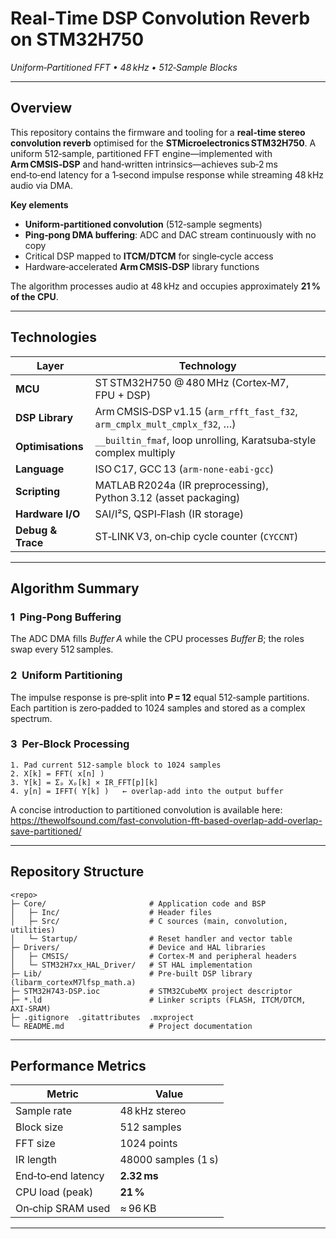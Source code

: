 # Real‑Time DSP Convolution Reverb on STM32H750
_Uniform‑Partitioned FFT • 48 kHz • 512‑Sample Blocks_

---

## Overview
This repository contains the firmware and tooling for a **real‑time stereo convolution reverb** optimised for the **STMicroelectronics STM32H750**. A uniform 512‑sample, partitioned FFT engine—implemented with **Arm CMSIS‑DSP** and hand‑written intrinsics—achieves sub‑2 ms end‑to‑end latency for a 1‑second impulse response while streaming 48 kHz audio via DMA.

**Key elements**
- **Uniform‑partitioned convolution** (512‑sample segments)
- **Ping‑pong DMA buffering**: ADC and DAC stream continuously with no copy
- Critical DSP mapped to **ITCM/DTCM** for single‑cycle access
- Hardware‑accelerated **Arm CMSIS‑DSP** library functions

The algorithm processes audio at 48 kHz and occupies approximately **21 % of the CPU**.

---

## Technologies
| Layer | Technology |
|-------|------------|
| **MCU** | ST STM32H750 @ 480 MHz (Cortex‑M7, FPU + DSP) |
| **DSP Library** | Arm CMSIS‑DSP v1.15 (`arm_rfft_fast_f32`, `arm_cmplx_mult_cmplx_f32`, …) |
| **Optimisations** | `__builtin_fmaf`, loop unrolling, Karatsuba‑style complex multiply |
| **Language** | ISO C17, GCC 13 (`arm‑none‑eabi‑gcc`) |
| **Scripting** | MATLAB R2024a (IR preprocessing), Python 3.12 (asset packaging) |
| **Hardware I/O** | SAI/I²S, QSPI‑Flash (IR storage) |
| **Debug & Trace** | ST‑LINK V3, on‑chip cycle counter (`CYCCNT`) |

---

## Algorithm Summary
### 1  Ping‑Pong Buffering
The ADC DMA fills *Buffer A* while the CPU processes *Buffer B*; the roles swap every 512 samples.

### 2  Uniform Partitioning
The impulse response is pre‑split into **P = 12** equal 512‑sample partitions. Each partition is zero‑padded to 1024 samples and stored as a complex spectrum.

### 3  Per‑Block Processing
```text
1. Pad current 512‑sample block to 1024 samples
2. X[k] = FFT( x[n] )
3. Y[k] = Σₚ Xₚ[k] × IR_FFT[p][k]
4. y[n] = IFFT( Y[k] )   ← overlap‑add into the output buffer
```
A concise introduction to partitioned convolution is available here: <https://thewolfsound.com/fast-convolution-fft-based-overlap-add-overlap-save-partitioned/>

---

## Repository Structure
```text
<repo>
├─ Core/                       # Application code and BSP
│   ├─ Inc/                    # Header files
│   ├─ Src/                    # C sources (main, convolution, utilities)
│   └─ Startup/                # Reset handler and vector table
├─ Drivers/                    # Device and HAL libraries
│   ├─ CMSIS/                  # Cortex‑M and peripheral headers
│   └─ STM32H7xx_HAL_Driver/   # ST HAL implementation
├─ Lib/                        # Pre‑built DSP library (libarm_cortexM7lfsp_math.a)
├─ STM32H743-DSP.ioc           # STM32CubeMX project descriptor
├─ *.ld                        # Linker scripts (FLASH, ITCM/DTCM, AXI‑SRAM)
├─ .gitignore  .gitattributes  .mxproject
└─ README.md                   # Project documentation
```

---

## Performance Metrics
| Metric | Value |
|--------|-------|
| Sample rate | 48 kHz stereo |
| Block size  | 512 samples |
| FFT size    | 1024 points |
| IR length   | 48000 samples (1 s) |
| End‑to‑end latency | **2.32 ms** |
| CPU load (peak) | **21 %** |
| On‑chip SRAM used | ≈ 96 KB |

---
